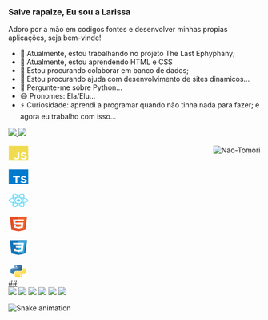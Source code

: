 ### Salve rapaize, Eu sou a Larissa
Adoro por a mão em codigos fontes e desenvolver minhas propias aplicações, seja bem-vinde! 
- 🔭 Atualmente, estou trabalhando no projeto The Last Ephyphany;
- 🌱 Atualmente, estou aprendendo HTML e CSS
- 👯 Estou procurando colaborar em banco de dados;
- 🤔 Estou procurando ajuda com desenvolvimento de sites dinamicos...
- 💬 Pergunte-me sobre Python...
- 😄 Pronomes: Ela/Elu...
- ⚡ Curiosidade: aprendi a programar quando não tinha nada para fazer; e agora eu trabalho com isso...

 <div>
<a href="https://github.com/lari-ember">
  <img height="180em" src="https://github-readme-stats.vercel.app/api?username=lari-ember&show_icons=true&theme=dracula&include_all_commits=true&count_private=true"/>
  <img height="180em" src="https://github-readme-stats.vercel.app/api/top-langs/?username=lari-ember&layout=compact&langs_count=10&theme=dracula"/>
</div>
<div style="display: inline_block"><br>
  <img align="right" alt="Nao-Tomori" src="https://steamuserimages-a.akamaihd.net/ugc/863988638213548793/333939FBCCED98F126CD22DA440DD42290FFF756/?imw=5000&imh=5000&ima=fit&impolicy=Letterbox&imcolor=%23000000&letterbox=false">
  <img align="center" alt="lari-ember-Js" height="30" width="40" src="https://raw.githubusercontent.com/devicons/devicon/master/icons/javascript/javascript-plain.svg">
  <br/>
  <br/>
  <img align="center" alt="vinichan-Ts" height="30" width="40" src="https://raw.githubusercontent.com/devicons/devicon/master/icons/typescript/typescript-plain.svg">
  <br/><br/>
  <img align="center" alt="vinichan-React" height="30" width="40" src="https://raw.githubusercontent.com/devicons/devicon/master/icons/react/react-original.svg">
  <br/><br/>
  <img align="center" alt="vinichan-HTML" height="30" width="40" src="https://raw.githubusercontent.com/devicons/devicon/master/icons/html5/html5-original.svg">
  <br/><br/>
  <img align="center" alt="vinichan-CSS" height="30" width="40" src="https://raw.githubusercontent.com/devicons/devicon/master/icons/css3/css3-original.svg">
  <br/><br/>
  <img align="center" alt="vinichan-Python" height="30" width="40" src="https://raw.githubusercontent.com/devicons/devicon/master/icons/python/python-original.svg">
</div>
  ##
 
<div> 
  <a href="https://www.youtube.com/channel/UC71viO-CKNFcd1BmnvUNEnA" target="_blank"><img src="https://img.shields.io/badge/YouTube-FF0000?style=for-the-badge&logo=youtube&logoColor=white" target="_blank"></a>
  <a href="https://instagram.com/lari.ember/" target="_blank"><img src="https://img.shields.io/badge/-Instagram-%23E4405F?style=for-the-badge&logo=instagram&logoColor=white" target="_blank"></a>
 	<a href="https://www.twitch.tv/" target="_blank"><img src="https://img.shields.io/badge/Twitch-9146FF?style=for-the-badge&logo=twitch&logoColor=white" target="_blank"></a>
 <a href="https://discord.gg/jWzjDQSE" target="_blank"><img src="https://img.shields.io/badge/Discord-7289DA?style=for-the-badge&logo=discord&logoColor=white" target="_blank"></a> 
  <a href = "mailto:"><img src="https://img.shields.io/badge/-Gmail-%23333?style=for-the-badge&logo=gmail&logoColor=white" target="_blank"></a>
  <a href="https://www.linkedin.com/in/" target="_blank"><img src="https://img.shields.io/badge/-LinkedIn-%230077B5?style=for-the-badge&logo=linkedin&logoColor=white" target="_blank"></a> 

 ![Snake animation](https://github.com/lari-ember/lari-ember/blob/output/github-contribution-grid-snake.svg)
</div>
